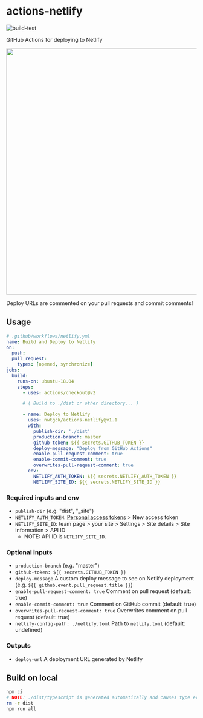# actions-netlify
![build-test](https://github.com/nwtgck/actions-netlify/workflows/build-test/badge.svg)

GitHub Actions for deploying to Netlify

<img src="doc_assets/deploy-url-comment.png" width="650">

Deploy URLs are commented on your pull requests and commit comments!

## Usage

```yaml
# .github/workflows/netlify.yml
name: Build and Deploy to Netlify
on:
  push:
  pull_request:
    types: [opened, synchronize]
jobs:
  build:
    runs-on: ubuntu-18.04
    steps:
      - uses: actions/checkout@v2

      # ( Build to ./dist or other directory... )

      - name: Deploy to Netlify
        uses: nwtgck/actions-netlify@v1.1
        with:
          publish-dir: './dist'
          production-branch: master
          github-token: ${{ secrets.GITHUB_TOKEN }}
          deploy-message: "Deploy from GitHub Actions"
          enable-pull-request-comment: true
          enable-commit-comment: true
          overwrites-pull-request-comment: true
        env:
          NETLIFY_AUTH_TOKEN: ${{ secrets.NETLIFY_AUTH_TOKEN }}
          NETLIFY_SITE_ID: ${{ secrets.NETLIFY_SITE_ID }}
```


### Required inputs and env
- `publish-dir` (e.g. "dist", "_site")
- `NETLIFY_AUTH_TOKEN`: [Personal access tokens](https://app.netlify.com/user/applications#personal-access-tokens) > New access token
- `NETLIFY_SITE_ID`: team page > your site > Settings > Site details > Site information > API ID 
  - NOTE: API ID is `NETLIFY_SITE_ID`.

### Optional inputs
- `production-branch` (e.g. "master")
- `github-token: ${{ secrets.GITHUB_TOKEN }}`
- `deploy-message` A custom deploy message to see on Netlify deployment (e.g. `${{ github.event.pull_request.title }}`)
- `enable-pull-request-comment: true` Comment on pull request (default: true)
- `enable-commit-comment: true` Comment on GitHub commit (default: true)
- `overwrites-pull-request-comment: true` Overwrites comment on pull request (default: true)
- `netlify-config-path: ./netlify.toml` Path to `netlify.toml` (default: undefined)

### Outputs
- `deploy-url` A deployment URL generated by Netlify

## Build on local

```bash
npm ci
# NOTE: ./dist/typescript is generated automatically and causes type errors. (see: https://github.com/nwtgck/actions-netlify/issues/28)
rm -r dist
npm run all
```

